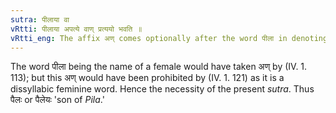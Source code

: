 ```yaml
---
sutra: पीलाया वा
vRtti: पीलाया अपत्ये वाण् प्रत्ययो भवति ॥
vRtti_eng: The affix अण् comes optionally after the word पीला in denoting a descendant.
---
```

The word पीला being the name of a female would have taken अण् by (IV. 1. 113); but this अण् would have been prohibited by (IV. 1. 121) as it is a dissyllabic feminine word. Hence the necessity of the present _sutra_. Thus पैलः or पैलेयः 'son of _Pila_.'
